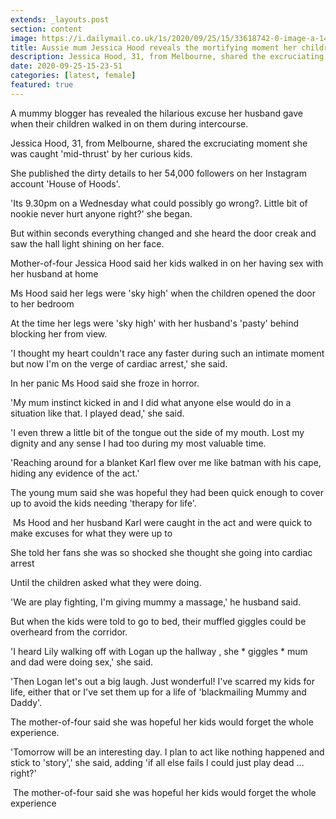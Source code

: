 ```yaml
---
extends: _layouts.post
section: content
image: https://i.dailymail.co.uk/1s/2020/09/25/15/33618742-0-image-a-142_1601042927540.jpg 
title: Aussie mum Jessica Hood reveals the mortifying moment her children walked in on her having sex 
description: Jessica Hood, 31, from Melbourne, shared the excruciating moment she was caught mid-thrust by her curious kids. 
date: 2020-09-25-15-23-51 
categories: [latest, female] 
featured: true 
--- 
```

A mummy blogger has revealed the hilarious excuse her husband gave when their children walked in on them during intercourse. 

Jessica Hood, 31, from Melbourne, shared the excruciating moment she was caught 'mid-thrust' by her curious kids.

She published the dirty details to her 54,000 followers on her Instagram account 'House of Hoods'.

'Its 9.30pm on a Wednesday what could possibly go wrong?. Little bit of nookie never hurt anyone right?' she began. 

But within seconds everything changed and she heard the door creak and saw the hall light shining on her face.

Mother-of-four Jessica Hood said her kids walked in on her having sex with her husband at home

Ms Hood said her legs were 'sky high' when the children opened the door to her bedroom

At the time her legs were 'sky high' with her husband's 'pasty' behind blocking her from view.   

'I thought my heart couldn't race any faster during such an intimate moment but now I'm on the verge of cardiac arrest,' she said.   

In her panic Ms Hood said she froze in horror.  

'My mum instinct kicked in and I did what anyone else would do in a situation like that. I played dead,' she said. 

'I even threw a little bit of the tongue out the side of my mouth. Lost my dignity and any sense I had too during my most valuable time.

'Reaching around for a blanket Karl flew over me like batman with his cape, hiding any evidence of the act.' 

The young mum said she was hopeful they had been quick enough to cover up to avoid the kids needing 'therapy for life'.  

 Ms Hood and her husband Karl were caught in the act and were quick to make excuses for what they were up to

She told her fans she was so shocked she thought she going into cardiac arrest

Until the children asked what they were doing.  

'We are play fighting, I'm giving mummy a massage,' he husband said.  

But when the kids were told to go to bed, their muffled giggles could be overheard from the corridor. 

'I heard Lily walking off with Logan up the hallway , she * giggles * mum and dad were doing sex,' she said.

'Then Logan let's out a big laugh. Just wonderful! I've scarred my kids for life, either that or I've set them up for a life of 'blackmailing Mummy and Daddy'. 

The mother-of-four said she was hopeful her kids would forget the whole experience. 

'Tomorrow will be an interesting day. I plan to act like nothing happened and stick to 'story',' she said, adding 'if all else fails I could just play dead … right?' 

 The mother-of-four said she was hopeful her kids would forget the whole experience

